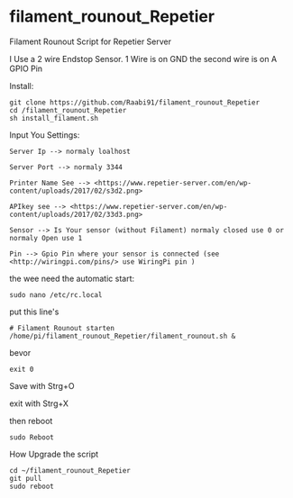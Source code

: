 # filament_rounout_Repetier
Filament Rounout Script for Repetier Server

I Use a 2 wire Endstop Sensor. 1 Wire is on GND the second wire is on A GPIO Pin

Install:
```
git clone https://github.com/Raabi91/filament_rounout_Repetier
cd /filament_rounout_Repetier
sh install_filament.sh
```

Input You Settings:
```
Server Ip --> normaly loalhost

Server Port --> normaly 3344

Printer Name See --> <https://www.repetier-server.com/en/wp-content/uploads/2017/02/s3d2.png>

APIkey see --> <https://www.repetier-server.com/en/wp-content/uploads/2017/02/33d3.png>

Sensor --> Is Your sensor (without Filament) normaly closed use 0 or normaly Open use 1

Pin --> Gpio Pin where your sensor is connected (see <http://wiringpi.com/pins/> use WiringPi pin )
```

the wee need the automatic start:
```
sudo nano /etc/rc.local
```
put this line's

```
# Filament Rounout starten
/home/pi/filament_rounout_Repetier/filament_rounout.sh &
```
bevor
```
exit 0
```
Save with Strg+O

exit with Strg+X

then reboot
```
sudo Reboot
```

How Upgrade the script
```
cd ~/filament_rounout_Repetier
git pull
sudo reboot
```